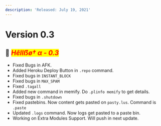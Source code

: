```yaml
---
description: 'Released: July 19, 2021'
---
```


# Version 0.3

## :rocket: _<mark style="color:red;">**Hêllẞø† α - 0.3**</mark>_

* Fixed Bugs in AFK.
* Added Heroku Deploy Button in `.repo` command.
* Fixed bugs in `INSTANT_BLOCK`
* Fixed bugs in `MAX_SPAM`
* Fixed `.tagall`
* Added new command in memify. Do `.plinfo memify` to get details.
* Fixed bugs in `.shutdown`
* Fixed pastebins. Now content gets pasted on `pasty.lus`. Command is `.paste`
* Updated `.logs` command. Now logs get pasted to a paste bin.
* Working on Extra Modules Support. Will push in next update.
